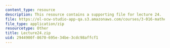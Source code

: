 ```yaml
---
content_type: resource
description: This resource contains a supporting file for lecture 24.
file: https://ol-ocw-studio-app-qa.s3.amazonaws.com/courses/3-016-mathematics-for-materials-scientists-and-engineers-fall-2005/2944900f8670695e34be3cdc98affcf1_Lecture24.zip
file_type: application/zip
resourcetype: Other
title: Lecture24.zip
uid: 2944900f-8670-695e-34be-3cdc98affcf1
---
```

